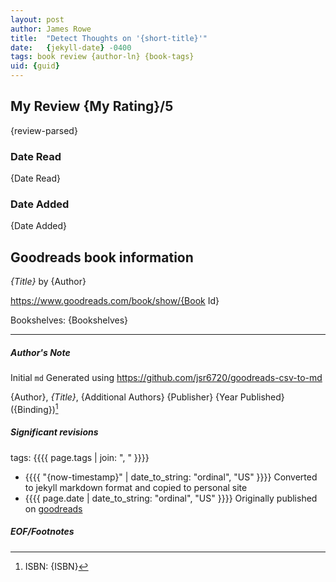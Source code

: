```yaml
---
layout: post
author: James Rowe
title:  "Detect Thoughts on '{short-title}'"
date:   {jekyll-date} -0400
tags: book review {author-ln} {book-tags}
uid: {guid}
---
```


<!-- highly dependent on how you personally use jekyll templates, and how you want this to show up -->
<!-- escape any jekyll keys with double brackets -->

## My Review {My Rating}/5

{review-parsed}

### Date Read
{Date Read}

### Date Added
{Date Added}

## Goodreads book information

*{Title}* by {Author}

https://www.goodreads.com/book/show/{Book Id}

Bookshelves: {Bookshelves}

---

##### Author's Note

Initial `md` Generated using https://github.com/jsr6720/goodreads-csv-to-md

{Author}, *{Title}*, {Additional Authors} {Publisher} {Year Published} ({Binding})[^1]

##### Significant revisions

tags: {{{{ page.tags | join: ", " }}}} <!-- todo move this somewhere -->

- {{{{ "{now-timestamp}" | date_to_string: "ordinal", "US" }}}} Converted to jekyll markdown format and copied to personal site
- {{{{ page.date | date_to_string: "ordinal", "US" }}}} Originally published on [goodreads](https://www.goodreads.com)

##### EOF/Footnotes

[^1]: ISBN: {ISBN}